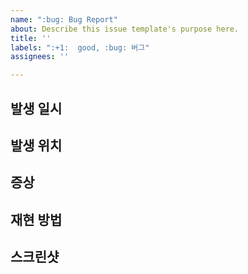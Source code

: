 ```yaml
---
name: ":bug: Bug Report"
about: Describe this issue template's purpose here.
title: ''
labels: ":+1:  good, :bug: 버그"
assignees: ''

---
```




## 발생 일시


## 발생 위치


## 증상


## 재현 방법


## 스크린샷

